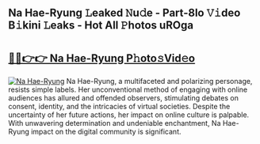 ## Na Hae-Ryung 𝙻eaked 𝙽u𝚍e - Part-8lo 𝚅𝚒deo B𝚒kini 𝙻eaks - Hot All 𝙿hotos uROga

# <h2><a href="http://ld6ltme.urlbe.top/?page=Na+Hae-Ryung">🔗🔗👉👉 Na Hae-Ryung P𝚑oto𝚜Vid𝚎o</a></h2>

[![Na Hae-Ryung](https://i.imgur.com/eBuTRDB.gif)](http://ld6ltme.urlbe.top/?page=Na+Hae-Ryung)
Na Hae-Ryung, a multifaceted and polarizing personage, resists simple labels. Her unconventional method of engaging with online audiences has allured and offended observers, stimulating debates on consent, identity, and the intricacies of virtual societies. Despite the uncertainty of her future actions, her impact on online culture is palpable. With unwavering determination and undeniable enchantment, Na Hae-Ryung impact on the digital community is significant.
